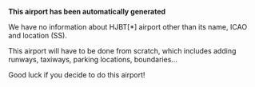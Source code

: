 **This airport has been automatically generated**

We have no information about HJBT[*] airport other than its name, ICAO and location (SS).

This airport will have to be done from scratch, which includes adding runways, taxiways, parking locations, boundaries...

Good luck if you decide to do this airport!